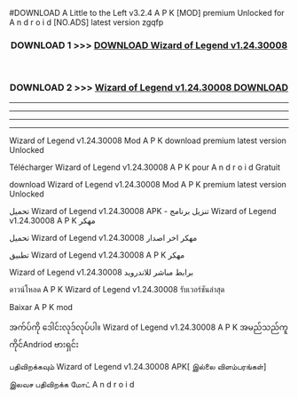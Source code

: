 #DOWNLOAD A Little to the Left v3.2.4 A P K [MOD] premium Unlocked for A n d r o i d [NO.ADS] latest version zgqfp 



<div align="center">

<h3>DOWNLOAD 1 >>> <a href="https://downloadmod1.web.app/?judul=Wizard of Legend v1.24.30008 ">DOWNLOAD Wizard of Legend v1.24.30008 </a></h3><br>

<h3>DOWNLOAD 2 >>> <a href="https://downloadmod1.web.app/?judul=Wizard of Legend v1.24.30008 ">Wizard of Legend v1.24.30008  DOWNLOAD </a></h3>

</div>


----------------------------------------------------------

----------------------------------------------------------

----------------------------------------------------------

----------------------------------------------------------


Wizard of Legend v1.24.30008  Mod A P K download premium latest version Unlocked

Télécharger Wizard of Legend v1.24.30008  A P K pour A n d r o i d Gratuit

download Wizard of Legend v1.24.30008  Mod A P K premium latest version Unlocked

تحميل Wizard of Legend v1.24.30008  APK - تنزيل برنامج Wizard of Legend v1.24.30008  A P K مهكر

تحميل Wizard of Legend v1.24.30008  مهكر اخر اصدار

تطبيق Wizard of Legend v1.24.30008  A P K مهكر

Wizard of Legend v1.24.30008  برابط مباشر للاندرويد

ดาวน์โหลด A P K Wizard of Legend v1.24.30008  รับเวอร์ชันล่าสุด

Baixar A P K mod

အက်ပ်ကို ဒေါင်းလုဒ်လုပ်ပါ။ Wizard of Legend v1.24.30008  A P K အမည်သည်ကူကိုင်Andriod ဗားရှင်း

பதிவிறக்கவும் Wizard of Legend v1.24.30008  APK[ இல்லை விளம்பரங்கள்] 
 
இலவச பதிவிறக்க மோட் A n d r o i d



